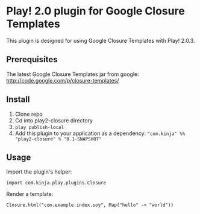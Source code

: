 # Play! 2.0 plugin for Google Closure Templates

This plugin is designed for using Google Closure Templates with Play! 2.0.3.

## Prerequisites

The latest Google Closure Templates jar from google: http://code.google.com/p/closure-templates/

## Install

1. Clone repo
2. Cd into play2-closure directory
3. `play publish-local`
4. Add this plugin to your application as a dependency: `"com.kinja" %% "play2-closure" % "0.1-SNAPSHOT"`

## Usage

Import the plugin's helper:

`import com.kinja.play.plugins.Closure`

Render a template:

`Closure.html("com.example.index.soy", Map("hello" -> "world"))`
